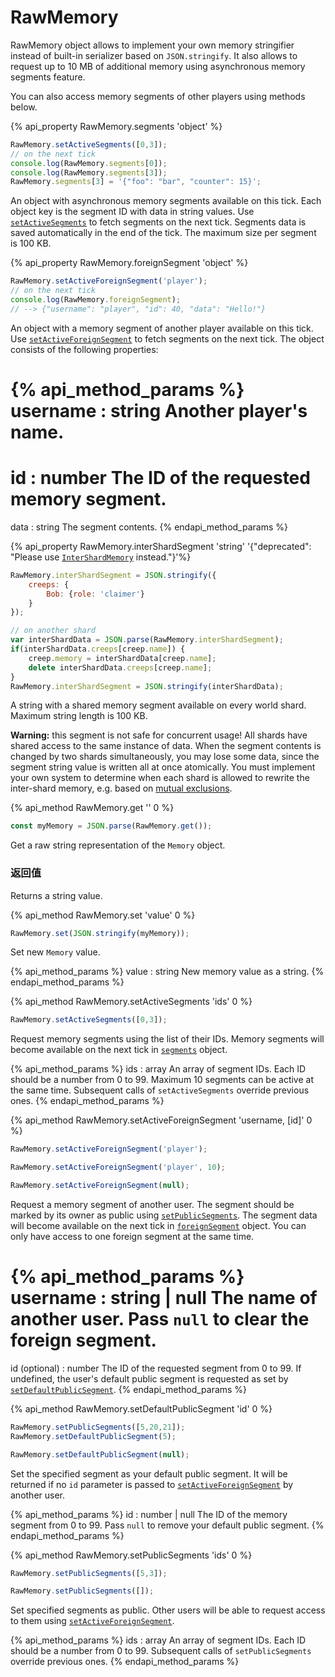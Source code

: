 # RawMemory

RawMemory object allows to implement your own memory stringifier instead of built-in serializer 
based on `JSON.stringify`. It also allows to request up to 10 MB of additional memory 
using asynchronous memory segments feature.

You can also access memory segments of other players using methods below.

{% api_property RawMemory.segments 'object' %}

```javascript
RawMemory.setActiveSegments([0,3]);
// on the next tick
console.log(RawMemory.segments[0]);
console.log(RawMemory.segments[3]);
RawMemory.segments[3] = '{"foo": "bar", "counter": 15}';
```

An object with asynchronous memory segments available on this tick. Each object key is the segment ID with data in string values. Use [`setActiveSegments`](#RawMemory.setActiveSegments)</code> to fetch segments on the next tick. Segments data is saved automatically in the end of the tick. The maximum size per segment is 100 KB.


{% api_property RawMemory.foreignSegment 'object' %}

```javascript
RawMemory.setActiveForeignSegment('player');
// on the next tick
console.log(RawMemory.foreignSegment); 
// --> {"username": "player", "id": 40, "data": "Hello!"} 

```

An object with a memory segment of another player available on this tick. Use [`setActiveForeignSegment`](#RawMemory.setActiveForeignSegment) to fetch segments on the next tick. 
The object consists of the following properties:

{% api_method_params %}
username : string
Another player's name.
===
id : number
The ID of the requested memory segment.
===
data : string
The segment contents.
{% endapi_method_params %}




{% api_property RawMemory.interShardSegment 'string' '{"deprecated": "Please use [`InterShardMemory`](#InterShardMemory) instead."}'%}

```javascript
RawMemory.interShardSegment = JSON.stringify({
    creeps: {
        Bob: {role: 'claimer'}
    }
});

// on another shard
var interShardData = JSON.parse(RawMemory.interShardSegment);
if(interShardData.creeps[creep.name]) {
    creep.memory = interShardData[creep.name];
    delete interShardData.creeps[creep.name];
}
RawMemory.interShardSegment = JSON.stringify(interShardData);
```

A string with a shared memory segment available on every world shard. Maximum string length is 100 KB.

**Warning:** this segment is not safe for concurrent usage! All shards have shared access to the same instance of data. 
When the segment contents is changed by two shards simultaneously, you may lose some data, since the segment string 
value is written all at once atomically. You must implement your own system to determine when each shard is allowed to 
rewrite the inter-shard memory, e.g. based on [mutual exclusions](https://en.wikipedia.org/wiki/Mutual_exclusion).  

 
{% api_method RawMemory.get '' 0 %}

```javascript
const myMemory = JSON.parse(RawMemory.get());
```

Get a raw string representation of the <code>Memory</code> object.



### 返回值

Returns a string value.

{% api_method RawMemory.set 'value' 0 %}

```javascript
RawMemory.set(JSON.stringify(myMemory));
```

Set new <code>Memory</code> value.

{% api_method_params %}
value : string
New memory value as a string.
{% endapi_method_params %}




{% api_method RawMemory.setActiveSegments 'ids' 0 %}

```javascript
RawMemory.setActiveSegments([0,3]);
```


Request memory segments using the list of their IDs. Memory segments will become available on the next tick in [`segments`](#RawMemory.segments)</code> object.

{% api_method_params %}
ids : array
An array of segment IDs. Each ID should be a number from 0 to 99. Maximum 10 segments can be active at the same time. Subsequent calls of <code>setActiveSegments</code> override previous ones.
{% endapi_method_params %}



{% api_method RawMemory.setActiveForeignSegment 'username, [id]' 0 %}

```javascript
RawMemory.setActiveForeignSegment('player');
```
```javascript
RawMemory.setActiveForeignSegment('player', 10);
```
```javascript
RawMemory.setActiveForeignSegment(null);
```

Request a memory segment of another user. The segment should be marked by its owner as public using [`setPublicSegments`](#RawMemory.setPublicSegments). 
The segment data will become available on the next tick in [`foreignSegment`](#RawMemory.foreignSegment) object. 
You can only have access to one foreign segment at the same time.   

{% api_method_params %}
username : string | null
The name of another user. Pass `null` to clear the foreign segment.
===
id (optional) : number
The ID of the requested segment from 0 to 99. If undefined, the user's default public segment is requested as set by [`setDefaultPublicSegment`](#RawMemory.setDefaultPublicSegment).
{% endapi_method_params %}



{% api_method RawMemory.setDefaultPublicSegment 'id' 0 %}

```javascript
RawMemory.setPublicSegments([5,20,21]);
RawMemory.setDefaultPublicSegment(5);
```
```javascript
RawMemory.setDefaultPublicSegment(null);
```

Set the specified segment as your default public segment. It will be returned if no `id` parameter is passed to [`setActiveForeignSegment`](#RawMemory.setActiveForeignSegment) by another user.   

{% api_method_params %}
id : number | null
The ID of the memory segment from 0 to 99. Pass `null` to remove your default public segment.
{% endapi_method_params %}



{% api_method RawMemory.setPublicSegments 'ids' 0 %}

```javascript
RawMemory.setPublicSegments([5,3]);
```
```javascript
RawMemory.setPublicSegments([]);
```

Set specified segments as public. Other users will be able to request access to them using [`setActiveForeignSegment`](#RawMemory.setActiveForeignSegment).     

{% api_method_params %}
ids : array
An array of segment IDs. Each ID should be a number from 0 to 99. Subsequent calls of <code>setPublicSegments</code> override previous ones.
{% endapi_method_params %}
